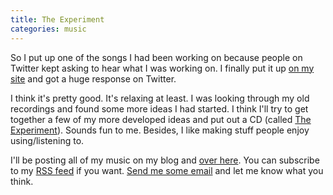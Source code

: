 ```yaml
---
title: The Experiment
categories: music
---
```


So I put up one of the songs I had been working on because people on Twitter kept asking to hear what I was working on. I finally put it up [on my site](http://samsoff.es/music) and got a huge response on Twitter.

I think it's pretty good. It's relaxing at least. I was looking through my old recordings and found some more ideas I had started. I think I'll try to get together a few of my more developed ideas and put out a CD (called [The Experiment](http://samsoff.es/music)). Sounds fun to me. Besides, I like making stuff people enjoy using/listening to.

I'll be posting all of my music on my blog and [over here](http://samsoff.es). You can subscribe to my [RSS feed](http://samsoff.es/rss) if you want. [Send me some email](http://samsoff.es/about) and let me know what you think.
